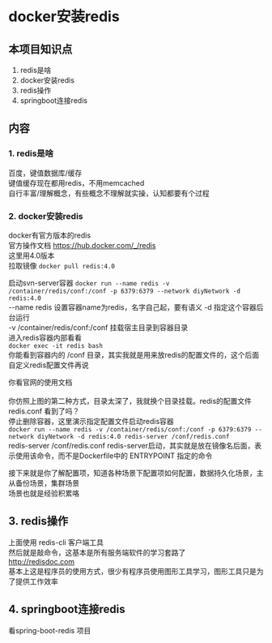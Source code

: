 # docker安装redis  

## 本项目知识点
1. redis是啥  
2. docker安装redis  
3. redis操作  
4. springboot连接redis  


## 内容
### 1. redis是啥  
百度，键值数据库/缓存  
键值缓存现在都用redis，不用memcached  
自行丰富/理解概念，有些概念不理解就实操，认知都要有个过程  



### 2. docker安装redis
docker有官方版本的redis    
官方操作文档 https://hub.docker.com/_/redis  
这里用4.0版本  
拉取镜像
``` docker pull redis:4.0 ```  
[](./README-RESOURCES/docker-redis1.jpg)


启动svn-server容器
``` docker run --name redis -v /container/redis/conf:/conf -p 6379:6379 --network diyNetwork -d redis:4.0  ```  
--name redis                                         设置容器name为redis，名字自己起，要有语义 
-d                                                   指定这个容器后台运行  
-v /container/redis/conf:/conf                       挂载宿主目录到容器目录  
[](./README-RESOURCES/docker-redis2.jpg)
进入redis容器内部看看  
``` docker exec -it redis bash  ```  
[](./README-RESOURCES/docker-redis3.jpg)
你能看到容器内的 /conf 目录，其实我就是用来放redis的配置文件的，这个后面自定义redis配置文件再说  
[](./README-RESOURCES/docker-redis5.jpg)


你看官网的使用文档  
[](./README-RESOURCES/docker-redis4.jpg)  
你仿照上图的第二种方式，目录太深了，我就换个目录挂载。redis的配置文件 redis.conf 看到了吗？    
停止删除容器，这里演示指定配置文件启动redis容器   
``` docker run --name redis -v /container/redis/conf:/conf -p 6379:6379 --network diyNetwork -d redis:4.0 redis-server /conf/redis.conf  ```  
redis-server /conf/redis.conf                        redis-server启动，其实就是放在镜像名后面，表示使用该命令，而不是Dockerfile中的 ENTRYPOINT 指定的命令
[](./README-RESOURCES/docker-redis6.jpg)  


接下来就是你了解配置项，知道各种场景下配置项如何配置，数据持久化场景，主从备份场景，集群场景  
场景也就是经验积累咯  


## 3. redis操作  
上面使用 redis-cli 客户端工具  
然后就是敲命令，这基本是所有服务端软件的学习套路了  
http://redisdoc.com  
基本上这是程序员的使用方式，很少有程序员使用图形工具学习，图形工具只是为了提供工作效率  





## 4. springboot连接redis  
看spring-boot-redis 项目



